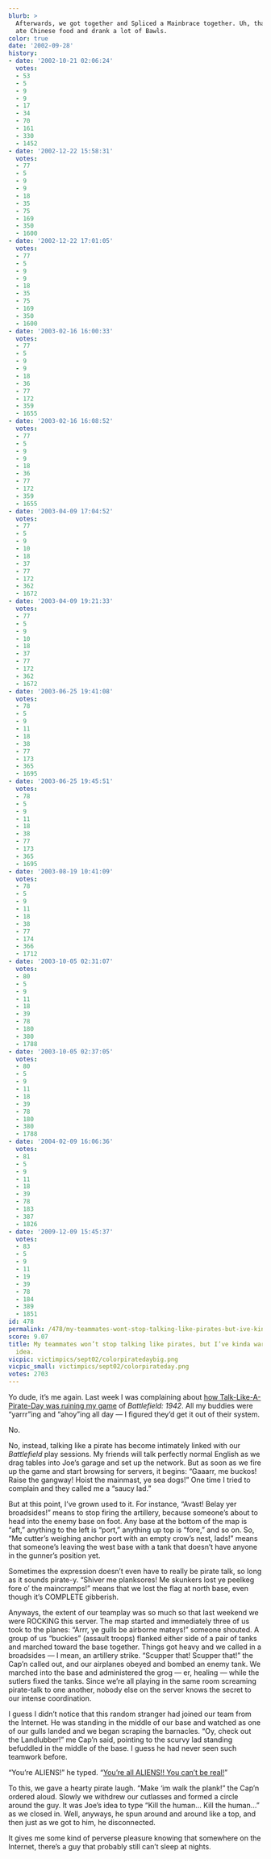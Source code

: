 ```yaml
---
blurb: >
  Afterwards, we got together and Spliced a Mainbrace together. Uh, that means we
  ate Chinese food and drank a lot of Bawls.
color: true
date: '2002-09-28'
history:
- date: '2002-10-21 02:06:24'
  votes:
  - 53
  - 5
  - 9
  - 9
  - 17
  - 34
  - 70
  - 161
  - 330
  - 1452
- date: '2002-12-22 15:58:31'
  votes:
  - 77
  - 5
  - 9
  - 9
  - 18
  - 35
  - 75
  - 169
  - 350
  - 1600
- date: '2002-12-22 17:01:05'
  votes:
  - 77
  - 5
  - 9
  - 9
  - 18
  - 35
  - 75
  - 169
  - 350
  - 1600
- date: '2003-02-16 16:00:33'
  votes:
  - 77
  - 5
  - 9
  - 9
  - 18
  - 36
  - 77
  - 172
  - 359
  - 1655
- date: '2003-02-16 16:08:52'
  votes:
  - 77
  - 5
  - 9
  - 9
  - 18
  - 36
  - 77
  - 172
  - 359
  - 1655
- date: '2003-04-09 17:04:52'
  votes:
  - 77
  - 5
  - 9
  - 10
  - 18
  - 37
  - 77
  - 172
  - 362
  - 1672
- date: '2003-04-09 19:21:33'
  votes:
  - 77
  - 5
  - 9
  - 10
  - 18
  - 37
  - 77
  - 172
  - 362
  - 1672
- date: '2003-06-25 19:41:08'
  votes:
  - 78
  - 5
  - 9
  - 11
  - 18
  - 38
  - 77
  - 173
  - 365
  - 1695
- date: '2003-06-25 19:45:51'
  votes:
  - 78
  - 5
  - 9
  - 11
  - 18
  - 38
  - 77
  - 173
  - 365
  - 1695
- date: '2003-08-19 10:41:09'
  votes:
  - 78
  - 5
  - 9
  - 11
  - 18
  - 38
  - 77
  - 174
  - 366
  - 1712
- date: '2003-10-05 02:31:07'
  votes:
  - 80
  - 5
  - 9
  - 11
  - 18
  - 39
  - 78
  - 180
  - 380
  - 1788
- date: '2003-10-05 02:37:05'
  votes:
  - 80
  - 5
  - 9
  - 11
  - 18
  - 39
  - 78
  - 180
  - 380
  - 1788
- date: '2004-02-09 16:06:36'
  votes:
  - 81
  - 5
  - 9
  - 11
  - 18
  - 39
  - 78
  - 183
  - 387
  - 1826
- date: '2009-12-09 15:45:37'
  votes:
  - 83
  - 5
  - 9
  - 11
  - 19
  - 39
  - 78
  - 184
  - 389
  - 1851
id: 478
permalink: /478/my-teammates-wont-stop-talking-like-pirates-but-ive-kinda-warmed-to-the-idea/
score: 9.07
title: My teammates won’t stop talking like pirates, but I’ve kinda warmed to the
  idea.
vicpic: victimpics/sept02/colorpiratedaybig.png
vicpic_small: victimpics/sept02/colorpirateday.png
votes: 2703
---
```


Yo dude, it’s me again. Last week I was complaining about [how
Talk-Like-A-Pirate-Day was ruining my game](@/victim/470.md) of
*Battlefield: 1942*. All my buddies were “yarrr”ing and “ahoy”ing all
day — I figured they’d get it out of their system.

No.

No, instead, talking like a pirate has become intimately linked with our
*Battlefield* play sessions. My friends will talk perfectly normal
English as we drag tables into Joe’s garage and set up the network. But
as soon as we fire up the game and start browsing for servers, it
begins: “Gaaarr, me buckos! Raise the gangway! Hoist the mainmast, ye
sea dogs!” One time I tried to complain and they called me a “saucy
lad.”

But at this point, I’ve grown used to it. For instance, “Avast! Belay
yer broadsides!” means to stop firing the artillery, because someone’s
about to head into the enemy base on foot. Any base at the bottom of the
map is “aft,” anything to the left is “port,” anything up top is “fore,”
and so on. So, “Me cutter’s weighing anchor port with an empty crow’s
nest, lads!” means that someone’s leaving the west base with a tank that
doesn’t have anyone in the gunner’s position yet.

Sometimes the expression doesn’t even have to really be pirate talk, so
long as it sounds pirate-y. “Shiver me planksores! Me skunkers lost ye
peelkeg fore o’ the maincramps!” means that we lost the flag at north
base, even though it’s COMPLETE gibberish.

Anyways, the extent of our teamplay was so much so that last weekend we
were ROCKING this server. The map started and immediately three of us
took to the planes: “Arrr, ye gulls be airborne mateys!” someone
shouted. A group of us “buckies” (assault troops) flanked either side of
a pair of tanks and marched toward the base together. Things got heavy
and we called in a broadsides — I mean, an artillery strike. “Scupper
that! Scupper that!” the Cap’n called out, and our airplanes obeyed and
bombed an enemy tank. We marched into the base and administered the grog
— er, healing — while the sutlers fixed the tanks. Since we’re all
playing in the same room screaming pirate-talk to one another, nobody
else on the server knows the secret to our intense coordination.

I guess I didn’t notice that this random stranger had joined our team
from the Internet. He was standing in the middle of our base and watched
as one of our gulls landed and we began scraping the barnacles. “Oy,
check out the Landlubber!” me Cap’n said, pointing to the scurvy lad
standing befuddled in the middle of the base. I guess he had never seen
such teamwork before.

“You’re ALIENS!” he typed. “[You’re all ALIENS!! You can’t be
real!](@/victim/473.md)”

To this, we gave a hearty pirate laugh. “Make ‘im walk the plank!” the
Cap’n ordered aloud. Slowly we withdrew our cutlasses and formed a
circle around the guy. It was Joe’s idea to type “Kill the human... Kill
the human...” as we closed in. Well, anyways, he spun around and around
like a top, and then just as we got to him, he disconnected.

It gives me some kind of perverse pleasure knowing that somewhere on the
Internet, there’s a guy that probably still can’t sleep at nights.